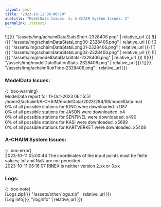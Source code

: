```yaml
---
layout: post
title: "2023-10-11 06:00:00"
subtitle: "ModelData Issues: 5; A-CHAIM System Issues: 2"
permalink: /latest/
---
```


![]({{ "/assets/img/achaimDataStatsShort-2328406.png" | relative_url }})
![]({{ "/assets/img/achaimDataStatsLong00-2328406.png" | relative_url }})
![]({{ "/assets/img/achaimDataStatsLong01-2328406.png" | relative_url }})
![]({{ "/assets/img/achaimDataStatsLong02-2328406.png" | relative_url }})
![]({{ "/assets/img/modelDataDataStats-2328406.png" | relative_url }})
![]({{ "/assets/img/modelDataStationStats-2328406.png" | relative_url }})
![]({{ "/assets/img/achaimRunTime-2328406.png" | relative_url }})


### ModelData Issues:  
  
{: .box-warning}  
 ModelData report for 11-Oct-2023 06:15:51   
 /home2/achaim1/A-CHAIM/modelData/2023/284/06/modelData.mat   
 0% of all possible stations for IONO were downloaded. x1187   
 0% of all possible stations for JASON were downloaded. x4   
 0% of all possible stations for SENTINEL were downloaded. x490   
 0% of all possible stations for KASI were downloaded. x5699   
 0% of all possible stations for KARTVERKET were downloaded. x5408   
  
### A-CHAIM System Issues:  
  
{: .box-error}  
2023-10-11 05:00:44 The coordinates of the input points must be finite values; Inf and NaN are not permitted.  
2023-10-11 06:16:07 RINEX is neither version 2.xx or 3.xx  

### Logs:  
  
{: .box-note}  
[Logs.zip]({{ "/assets/other/logs.zip" | relative_url }})  
[Log Info]({{ "/logInfo" | relative_url }})  
